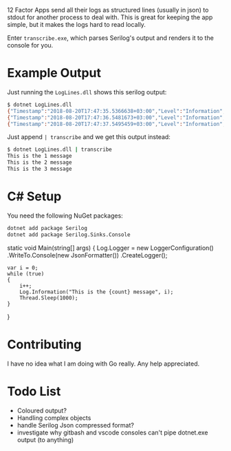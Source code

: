 12 Factor Apps send all their logs as structured lines (usually in json) to stdout for another process to deal with.  This is great for keeping the app simple, but it makes the logs hard to read locally.

Enter `transcribe.exe`, which parses Serilog's output and renders it to the console for you.

# Example Output

Just running the `LogLines.dll` shows this serilog output:

```bash
$ dotnet LogLines.dll
{"Timestamp":"2018-08-20T17:47:35.5366638+03:00","Level":"Information","MessageTemplate":"This is the {count} message","Properties":{"count":1}}
{"Timestamp":"2018-08-20T17:47:36.5481673+03:00","Level":"Information","MessageTemplate":"This is the {count} message","Properties":{"count":2}}
{"Timestamp":"2018-08-20T17:47:37.5495459+03:00","Level":"Information","MessageTemplate":"This is the {count} message","Properties":{"count":3}}
```

Just append `| transcribe` and we get this output instead:

```bash
$ dotnet LogLines.dll | transcribe
This is the 1 message
This is the 2 message
This is the 3 message
```

# C# Setup

You need the following NuGet packages:

```bash
dotnet add package Serilog
dotnet add package Serilog.Sinks.Console
```

static void Main(string[] args)
{
	Log.Logger = new LoggerConfiguration()
		.WriteTo.Console(new JsonFormatter())
		.CreateLogger();

	var i = 0;
	while (true)
	{
		i++;
		Log.Information("This is the {count} message", i);
		Thread.Sleep(1000);
	}
}

# Contributing

I have no idea what I am doing with Go really.  Any help appreciated.

# Todo List

* Coloured output?
* Handling complex objects
* handle Serilog Json compressed format?
* investigate why gitbash and vscode consoles can't pipe dotnet.exe output (to anything)
